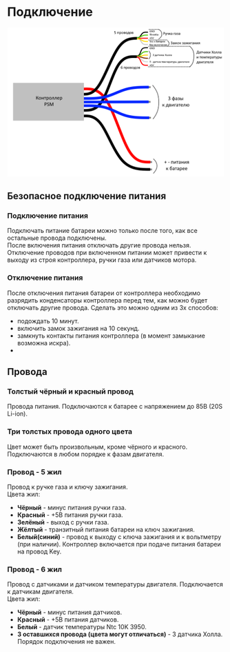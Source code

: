 # Подключение
![Схема](/img/Схема_соединения.png)
## Безопасное подключение питания
### Подключение питания
Подключать питание батареи можно только после того, как все остальные провода подключены.  
После включения питания отключать другие провода нельзя.
Отключение проводов при включенном питании может привести к выходу из строя контроллера, ручки газа или датчиков мотора.
### Отключение питания
После отключения питания батареи от контроллера необходимо разрядить конденсаторы контроллера перед тем, как можно будет отключать другие провода.
Сделать это можно одним из 3х способов:
- подождать 10 минут.
- включить замок зажигания на 10 секунд.
- замкнуть контакты питания контроллера (в момент замыкание возможна искра).
- 
## Провода
### Толстый чёрный и красный провод
Провода питания. Подключаются к батарее с напряжением до 85В (20S Li-ion).
### Три толстых провода одного цвета
Цвет может быть произвольным, кроме чёрного и красного. Подключаются в любом порядке к фазам двигателя.
### Провод - 5 жил
Провод к ручке газа и ключу зажигания.  
Цвета жил:
- **Чёрный** - минус питания ручки газа.
- **Красный** - +5В питания ручки газа.
- **Зелёный** - выход с ручки газа.
- **Жёлтый** - транзитный питания батареи на ключ зажигания.
- **Белый(синий)** - провод к выходу с ключа зажигания и к вольтметру (при наличии). Контроллер включается при подаче питания батареи на провод Key.
### Провод - 6 жил
Провод с датчиками и датчиком температуры двигателя. Подключается к датчикам двигателя.  
Цвета жил:
- **Чёрный** - минус питания датчиков.
- **Красный** - +5В питания датчиков.
- **Белый** - датчик температуры Ntc 10K 3950.
- **3 оставшихся провода (цвета могут отличаться)** - 3 датчика Холла. Порядок подключения не важен.


